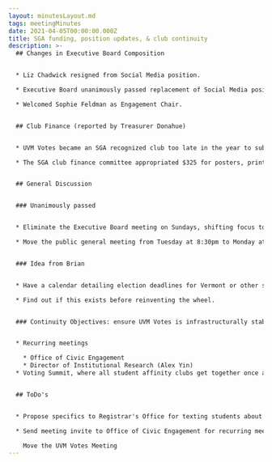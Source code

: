 ```yaml
---
layout: minutesLayout.md
tags: meetingMinutes
date: 2021-04-05T00:00:00.000Z
title: SGA funding, position updates, & club continuity
description: >-
  ## Changes in Executive Board Composition


  * Liz Chadwick resigned from Social Media position.

  * Executive Board unanimously passed replacement of Social Media position with Engagement. This was done to emphasize a focus on recruitment and engagement efforts as a strategy rather than any specialty in modes of outreach, such as social media or graphic design. Members can contribute in those ways, but they'll be supervised by the Engagement Chair.

  * Welcomed Sophie Feldman as Engagement Chair.


  ## Club Finance (reported by Treasurer Donahue)


  * UVM Votes became an SGA recognized club too late in the year to submit a finance request for the following year. This means we'll have to rely on "supplemental funding requests" until the next fiscal cycle.

  * The SGA club finance committee appropriated $325 for posters, printing, and a Canva subscription. We may throw some of this funding at a Constant Contact subscription to create better email content.


  ## General Discussion


  ### Unanimously passed


  * Eliminate the Executive Board meeting on Sundays, shifting focus to the general, public facing meeting.

  * Move the public general meeting from Tuesday at 8:30pm to Monday at 8:00pm. This gives the general meetings more drive, creating meaningful openings for new students to get involved with ongoing projects, rather than being the exclusively presentational content of past meetings.


  ### Idea from Brian


  * Have a calendar detailing election deadlines for Vermont or other states which many students from UVM hail from (see Office of Institutional Research data). Have toggles for federal and state levels.

  * Find out if this exists before reinventing the wheel.


  ### Continuity Objectives: ensure UVM Votes is infrastructurally stable.


  * Recurring meetings

    * Office of Civic Engagement
    * Director of Institutional Research (Alex Yin)
  * Voting Summit, where all student affinity clubs get together once a year to talk about voter turnout and brainstorm collaboration. What do they need? What can they do?


  ## ToDo's


  * Propose specifics to Registrar's Office for texting students about voting.

  * Send meeting invite to Office of Civic Engagement for recurring meetings held on twice monthly basis.

    Move the UVM Votes Meeting
---
```

